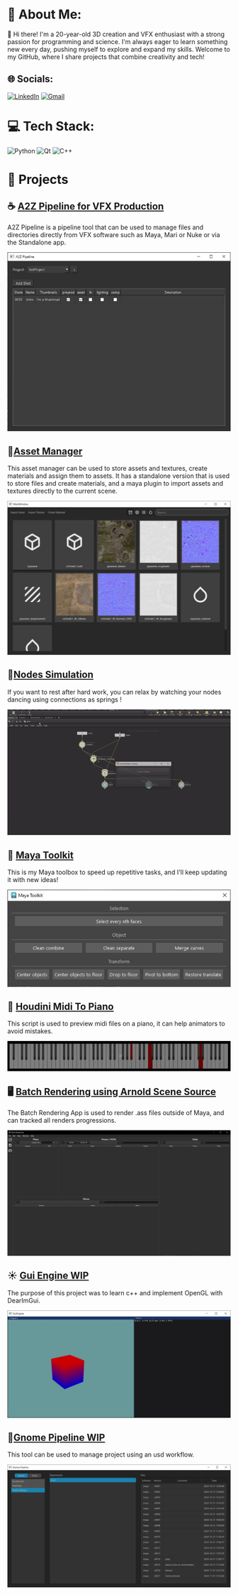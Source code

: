 # 💫 About Me:
👋 Hi there! I'm a 20-year-old 3D creation and VFX enthusiast with a strong passion for programming and science. I'm always eager to learn something new every day, pushing myself to explore and expand my skills. Welcome to my GitHub, where I share projects that combine creativity and tech!


## 🌐 Socials:
[![LinkedIn](https://img.shields.io/badge/LinkedIn-%230077B5.svg?logo=linkedin&logoColor=white)](https://www.linkedin.com/in/anthonystz/)      [![Gmail](https://img.shields.io/badge/Gmail-red?logo=gmail&logoColor=white)](mailto:astz.dev@gmail.com) 

# 💻 Tech Stack:
![Python](https://img.shields.io/badge/python-3670A0?style=for-the-badge&logo=python&logoColor=ffdd54) ![Qt](https://img.shields.io/badge/Qt%2FPyside-724473?style=for-the-badge&logo=qt) ![C++](https://img.shields.io/badge/C%2B%2B-blue?logo=cplusplus
)

#  📁 Projects

## ☕ [A2Z Pipeline for VFX Production](https://github.com/AnthonySTZ/A2Z_Pipeline)

A2Z Pipeline is a pipeline tool that can be used to manage files and directories directly from VFX software such as Maya, Mari or Nuke or via the Standalone app.

![Image](https://github.com/AnthonySTZ/A2Z_Pipeline/blob/main/assets/readme/standalone.jpg)

## 🧮[Asset Manager](https://github.com/AnthonySTZ/AssetManager)

This asset manager can be used to store assets and textures, create materials and assign them to assets. It has a standalone version that is used to store files and create materials, and a maya plugin to import assets and textures directly to the current scene.

![Image](https://github.com/AnthonySTZ/AssetManager/blob/master/assets/readme/standalone.jpg)

## 🌌[Nodes Simulation](https://github.com/AnthonySTZ/Houdini-Nodes-Simulation)

If you want to rest after hard work, you can relax by watching your nodes dancing using connections as springs !

![Video](https://github.com/AnthonySTZ/Houdini-Nodes-Simulation/blob/main/readme/spring.gif)

## 🧰 [Maya Toolkit](https://github.com/AnthonySTZ/maya_toolkit)

This is my Maya toolbox to speed up repetitive tasks, and I'll keep updating it with new ideas!

![Image](https://github.com/AnthonySTZ/maya_toolkit/blob/main/readme/interface.jpg)

## 🎹 [Houdini Midi To Piano](https://github.com/AnthonySTZ/Midi-To-Piano)

This script is used to preview midi files on a piano, it can help animators to avoid mistakes.

![Image](https://github.com/AnthonySTZ/Midi-To-Piano/blob/main/readme/piano.jpg)

## 🖥️ [Batch Rendering using Arnold Scene Source](https://github.com/AnthonySTZ/BatchRendering)

The Batch Rendering App is used to render .ass files outside of Maya, and can tracked all renders progressions.

![Image](https://github.com/AnthonySTZ/BatchRendering/blob/main/assets/readme/main.jpg)

## ☀️ [Gui Engine WIP](https://github.com/AnthonySTZ/GuiEngine)

The purpose of this project was to learn c++ and implement OpenGL with DearImGui.

![Image](https://github.com/AnthonySTZ/GuiEngine/blob/main/assets/main.jpg)

## 🧊[Gnome Pipeline WIP](https://github.com/AnthonySTZ/Gnome_Pipeline)

This tool can be used to manage project using an usd workflow. 

![Image](https://github.com/AnthonySTZ/Gnome_Pipeline/blob/main/readme/app_interface.jpg)
